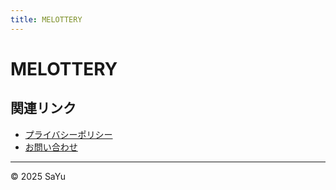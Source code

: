 ```yaml
---
title: MELOTTERY
---
```


# MELOTTERY

## 関連リンク

- [プライバシーポリシー](privacy-policy.md)
- [お問い合わせ](https://docs.google.com/forms/d/e/1FAIpQLSd_35vUgwNYgu5xFK_RBO5pkOmZyn5HYhvGVsOZQ6fxjRlJEw/viewform)

---

© 2025 SaYu
